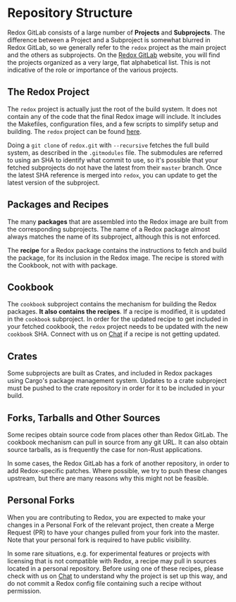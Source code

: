 # Repository Structure

Redox GitLab consists of a large number of **Projects** and **Subprojects**. The difference between a Project and a Subproject is somewhat blurred in Redox GitLab, so we generally refer to the `redox` project as the main project and the others as subprojects. On the [Redox GitLab](https://gitlab.redox-os.org/) website, you will find the projects organized as a very large, flat alphabetical list. This is not indicative of the role or importance of the various projects.

## The Redox Project

The `redox` project is actually just the root of the build system. It does not contain any of the code that the final Redox image will include. It includes the Makefiles, configuration files, and a few scripts to simplify setup and building. The `redox` project can be found [here](https://gitlab.redox-os.org/redox-os/redox).

Doing a `git clone` of `redox.git` with `--recursive` fetches the full build system, as described in the `.gitmodules` file. The submodules are referred to using an SHA to identify what commit to use, so it's possible that your fetched subprojects do not have the latest from their `master` branch. Once the latest SHA reference is merged into `redox`, you can update to get the latest version of the subproject.

## Packages and Recipes

The many **packages** that are assembled into the Redox image are built from the corresponding subprojects. The name of a Redox package almost always matches the name of its subproject, although this is not enforced.

The **recipe** for a Redox package contains the instructions to fetch and build the package, for its inclusion in the Redox image. The recipe is stored with the Cookbook, not with with package.

## Cookbook

The `cookbook` subproject contains the mechanism for building the Redox packages. **It also contains the recipes**. If a recipe is modified, it is updated in the `cookbook` subproject. In order for the updated recipe to get included in your fetched cookbook, the `redox` project needs to be updated with the new `cookbook` SHA. Connect with us on [Chat](./ch13-01-chat.md) if a recipe is not getting updated.

## Crates

Some subprojects are built as Crates, and included in Redox packages using Cargo's package management system. Updates to a crate subproject must be pushed to the crate repository in order for it to be included in your build.

## Forks, Tarballs and Other Sources

Some recipes obtain source code from places other than Redox GitLab. The cookbook mechanism can pull in source from any git URL. It can also obtain source tarballs, as is frequently the case for non-Rust applications.

In some cases, the Redox GitLab has a fork of another repository, in order to add Redox-specific patches. Where possible, we try to push these changes upstream, but there are many reasons why this might not be feasible.

## Personal Forks

When you are contributing to Redox, you are expected to make your changes in a Personal Fork of the relevant project, then create a Merge Request (PR) to have your changes pulled from your fork into the master. Note that your personal fork is required to have public visibility.

In some rare situations, e.g. for experimental features or projects with licensing that is not compatible with Redox, a recipe may pull in sources located in a personal repository. Before using one of these recipes, please check with us on [Chat](./ch13-01-chat.md) to understand why the project is set up this way, and do not commit a Redox config file containing such a recipe without permission.
